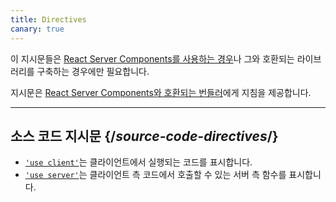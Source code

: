 ```yaml
---
title: Directives
canary: true
---
```


<Canary>

이 지시문들은 [React Server Components를 사용하는 경우](/learn/start-a-new-react-project#bleeding-edge-react-frameworks)나 그와 호환되는 라이브러리를 구축하는 경우에만 필요합니다.

</Canary>

<Intro>

지시문은 [React Server Components와 호환되는 번들러](/learn/start-a-new-react-project#bleeding-edge-react-frameworks)에게 지침을 제공합니다.

</Intro>

---

## 소스 코드 지시문 {/*source-code-directives*/}

* [`'use client'`](/reference/rsc/use-client)는 클라이언트에서 실행되는 코드를 표시합니다.
* [`'use server'`](/reference/rsc/use-server)는 클라이언트 측 코드에서 호출할 수 있는 서버 측 함수를 표시합니다.